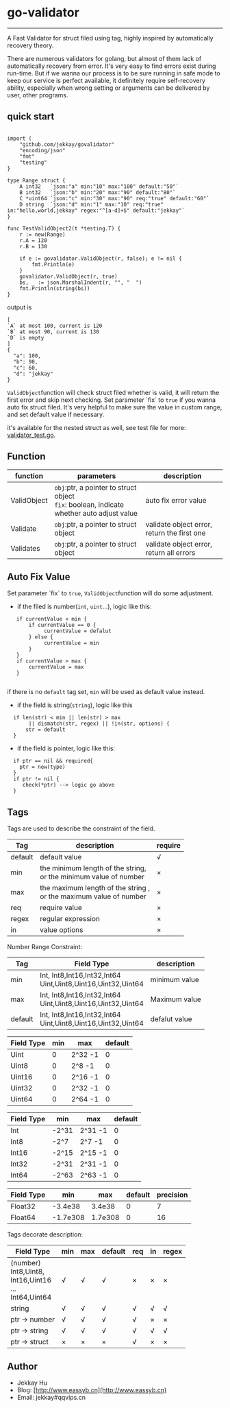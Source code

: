# go-validator

---

<p>A Fast Validator for struct filed using tag, highly inspired by automatically recovery theory.</p>

<p>There are numerous validators for golang, but almost of them lack of automatically 
recovery from error. It's very easy to find errors exist during run-time. But if we wanna our process 
 is to be sure running in safe mode to keep our service is perfect available, it definitely require
 self-recovery ability, especially when wrong setting or arguments can be delivered
 by user, other programs.
 </p>

## quick start

```

import (
    "github.com/jekkay/govalidator"
    "encoding/json"
    "fmt"
    "testing"
}

type Range struct {
    A int32   `json:"a" min:"10" max:"100" default:"50"`
    B int32   `json:"b" min:"20" max:"90" default:"80"`
    C *uint64 `json:"c" min:"30" max:"90" req:"true" default:"60"`
    D string  `json:"d" min:"1" max:"10" req:"true" in:"hello,world,jekkay" regex:"^[a-d]+$" default:"jekkay"`
}

func TestValidObject2(t *testing.T) {
	r := new(Range)
	r.A = 120
	r.B = 130

	if e := govalidator.ValidObject(r, false); e != nil {
		fmt.Println(e)
	}
	govalidator.ValidObject(r, true)
	bs, _ := json.MarshalIndent(r, "", "  ")
	fmt.Println(string(bs))
}
```

output is 
```
[
`A` at most 100, current is 120
`B` at most 90, current is 130 
`D` is empty
]
{
  "a": 100,
  "b": 90,
  "c": 60,
  "d": "jekkay"
}
```

<p><code>ValidObject</code>function will check struct filed whether is valid, 
it will return the first error and skip next checking. Set parameter `fix` to <code>true</code> 
if you wanna auto fix struct filed. It's very helpful to make sure the value in custom range, and set
default value if necessary.</p>

it's available for the nested struct as well, see test file for more: [validator_test.go](./validator_test.go).


## Function

| function | parameters | description |
|--------|--------|--------|
| ValidObject | <code>obj</code>:ptr, a pointer to struct object<br/><code>fix</code>: boolean, indicate whether auto adjust value<br/>| auto fix error value|
| Validate | <code>obj</code>:ptr, a pointer to struct object<br/>| validate object error, return the first one |
| Validates | <code>obj</code>:ptr, a pointer to struct object<br/>|  validate object error, return all errors |

## Auto Fix Value


<p>Set parameter `fix` to <code>true</code>, <code>ValidObject</code>function will do some adjustment.</p>

 - if the filed is number(<code>int</code>, <code>uint</code>...), logic like this:

```
   if currentValue < min {
       if currentValue == 0 {
            currentValue = defalut
       } else {
            currentValue = min
       }
   }
   if currentValue > max {
       currentValue = max
   }
     
``` 
<p>if there is no <code>default</code> tag set, <code>min</code> will be used as default value instead. </p>
 
 - if the field is string(<code>string</code>), logic like this

```
  if len(str) < min || len(str) > max 
       || dismatch(str, regex) || !in(str, options) {
      str = default
  }
```

 - if the field is pointer, logic like this:
 
```
  if ptr == nil && required{
    ptr = new(type)
  }
  if ptr != nil {
     check(*ptr) --> logic go above
  }

```

## Tags

<p>Tags are used to describe the constraint of the field.</p>


| Tag | description | require |
|------|------|------|
| default | default value | √ | 
| min | the minimum length of the string,<br/> or the minimum value of number | × |
| max | the maximum length of the string ,<br/> or the maximum value of number| × |
| req | require value | × |
| regex | regular expression | × |
| in | value options | × |

<p>Number Range Constraint:</p>

| Tag | Field Type |description |
|------|------|------|
| min | Int, Int8,Int16,Int32,Int64<br/>Uint,Uint8,Uint16,Uint32,Uint64| minimum value |
| max | Int, Int8,Int16,Int32,Int64<br/>Uint,Uint8,Uint16,Uint32,Uint64| Maximum value |
| default | Int, Int8,Int16,Int32,Int64<br/>Uint,Uint8,Uint16,Uint32,Uint64| defalut value |


| Field Type | min | max | default |
|-------|-------|-------|-------|
| Uint | 0 | 2^32 -1 | 0 |
| Uint8 | 0 | 2^8 -1 | 0 |
| Uint16 | 0 | 2^16 -1 | 0 |
| Uint32 | 0 | 2^32 -1 | 0 |
| Uint64 | 0 | 2^64 -1 | 0 |


| Field Type | min | max | default |
|-------|-------|-------|-------|
| Int | -2^31 | 2^31 -1 | 0 |
| Int8 | -2^7 | 2^7 -1 | 0 |
| Int16 | -2^15 | 2^15 -1 | 0 |
| Int32 | -2^31 | 2^31 -1 | 0 |
| Int64 | -2^63 | 2^63 -1 | 0 |

| Field Type | min | max | default | precision|
|-------|-------|-------|-------|-------|
| Float32 | -3.4e38 | 3.4e38 | 0 | 7 |
| Float64 | -1.7e308 | 1.7e308	 | 0 | 16 |


<p> Tags decorate description:</p>

| Field Type | min | max | default | req | in | regex |
|-------|-------|-------|-------|-------|-------|-------|
| (number)<br/>Int8,Uint8,<br/>Int16,Uint16<br/>...<br/>Int64,Uint64| √ | √ | √ | × |× |× |
| string | √ | √ | √ |  √ | √ | √ |
| ptr -> number |√ | √ | √ | √ |× |× |
| ptr -> string | √ | √ | √ |  √ | √ | √ |
| ptr -> struct |× |× |× |√ |× |× |

## Author
 - Jekkay Hu
 - Blog: [http://www.eassyb.cn](http://www.eassyb.cn)
 - Email: jekkay#qqvips.cn
 